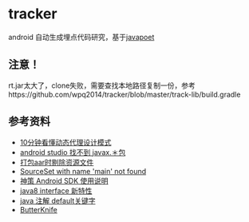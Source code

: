 # tracker
android 自动生成埋点代码研究，基于[javapoet](https://github.com/square/javapoet)

## 注意！
rt.jar太大了，clone失败，需要查找本地路径复制一份，参考https://github.com/wpq2014/tracker/blob/master/track-lib/build.gradle

## 参考资料
* [10分钟看懂动态代理设计模式](https://www.jianshu.com/p/fc285d669bc5)
* [android studio 找不到 javax.＊包](https://blog.csdn.net/jhope/article/details/80841682)
* [打包aar时剔除资源文件](https://blog.csdn.net/xy_kok/article/details/87187982)
* [SourceSet with name 'main' not found](https://blog.csdn.net/Gdeer/article/details/100342502)
* [神策 Android SDK 使用说明](https://www.sensorsdata.cn/manual/android_sdk.html)
* [java8 interface 新特性](https://blog.csdn.net/zyq_2014/article/details/80964715)
* [java 注解 default关键字](https://www.cnblogs.com/hfultrastrong/p/9993048.html)
* [ButterKnife](https://www.jianshu.com/p/39fc66aa3297)
